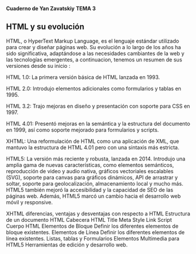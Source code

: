 **Cuaderno de Yan Zavatskiy**
**TEMA 3**


## HTML y su evolución

HTML, o HyperText Markup Language, es el lenguaje estándar utilizado para crear y diseñar páginas web. Su evolución a lo largo de los años ha sido significativa, adaptándose a las necesidades cambiantes de la web y las tecnologías emergentes, a continuacion, tenemos un resumen de sus versiones desde su inicio : 

HTML 1.0: La primera versión básica de HTML lanzada en 1993.

HTML 2.0: Introdujo elementos adicionales como formularios y tablas en 1995.

HTML 3.2: Trajo mejoras en diseño y presentación con soporte para CSS en 1997.

HTML 4.01: Presentó mejoras en la semántica y la estructura del documento en 1999, así como soporte mejorado para formularios y scripts.

XHTML: Una reformulación de HTML como una aplicación de XML, que mantuvo la estructura de HTML 4.01 pero con una sintaxis más estricta.

HTML5: La versión más reciente y robusta, lanzada en 2014. Introdujo una amplia gama de nuevas características, como elementos semánticos, reproducción de video y audio nativa, gráficos vectoriales escalables (SVG), soporte para canvas para gráficos dinámicos, API de arrastrar y soltar, soporte para geolocalización, almacenamiento local y mucho más. HTML5 también mejoró la accesibilidad y la capacidad de SEO de las páginas web. Además, HTML5 marcó un cambio hacia el desarrollo web móvil y responsive.

XHTML diferencias, ventajas y desventajas con respecto a HTML
Estructura de un documento HTML
Cabecera HTML
Title
Meta
Style
Link
Script
Cuerpo HTML
Elementos de Bloque
Definir los diferentes elementos de bloque existentes.
Elementos de Línea
Definir los diferentes elementos de línea existentes.
Listas, tablas y Formularios
Elementos Multimedia para HTML5
Herramientas de edición y desarrollo web.
